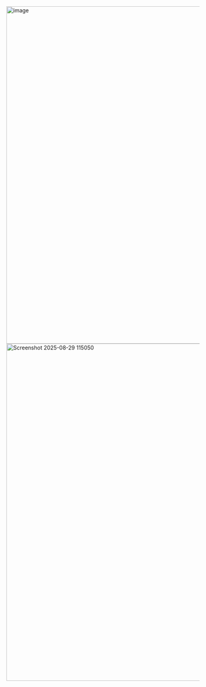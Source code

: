 <img width="1463" height="879" alt="image" src="https://github.com/user-attachments/assets/475cd6be-21f0-4823-9820-ebd9357eaf81" />
<img width="1463" height="879" alt="Screenshot 2025-08-29 115050" src="https://github.com/user-attachments/assets/5683264d-d356-47c6-b842-a6f5fbf07255" />
